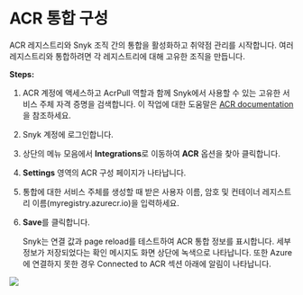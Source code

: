 # ACR 통합 구성

ACR 레지스트리와 Snyk 조직 간의 통합을 활성화하고 취약점 관리를 시작합니다. 여러 레지스트리와 통합하려면 각 레지스트리에 대해 고유한 조직을 만듭니다.

**Steps:**

1. ACR 계정에 액세스하고 AcrPull 역할과 함께 Snyk에서 사용할 수 있는 고유한 서비스 주체 자격 증명을 검색합니다. 이 작업에 대한 도움말은 [ACR documentation](https://docs.microsoft.com/en-us/azure/container-registry/container-registry-auth-service-principal)을 참조하세요.
2. Snyk 계정에 로그인합니다.
3. 상단의 메뉴 모음에서 **Integrations**로 이동하여 **ACR** 옵션을 찾아 클릭합니다.
4. **Settings** 영역의 ACR 구성 페이지가 나타납니다.
5. 통합에 대한 서비스 주체를 생성할 때 받은 사용자 이름, 암호 및 컨테이너 레지스트리 이름(myregistry.azurecr.io)을 입력하세요.
6.  **Save**를 클릭합니다.

    Snyk는 연결 값과 page reload를 테스트하여 ACR 통합 정보를 표시합니다. 세부 정보가 저장되었다는 확인 메시지도 화면 상단에 녹색으로 나타납니다. 또한 Azure에 연결하지 못한 경우 Connected to ACR 섹션 아래에 알림이 나타납니다.

![](<../../../../.gitbook/assets/image (9).png>)
